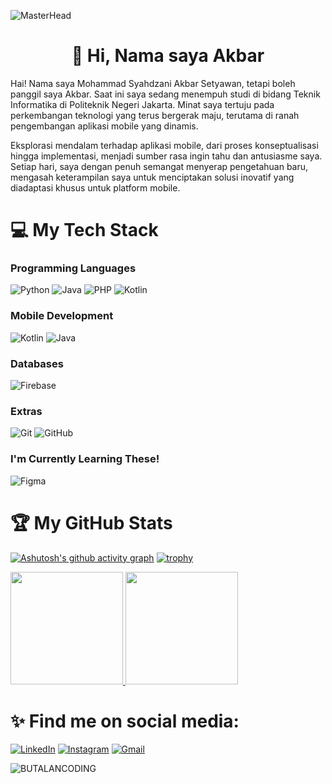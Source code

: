 ![MasterHead](https://firebasestorage.googleapis.com/v0/b/tugasakhirapp-c5669.appspot.com/o/images%2Fdownload.gif?alt=media&token=6144f96b-00d0-46bc-8f2a-113cf8ae9676)
<h1 align="center">👋 Hi, Nama saya Akbar</h1>

Hai! Nama saya Mohammad Syahdzani Akbar Setyawan, tetapi boleh panggil saya Akbar. Saat ini saya sedang menempuh studi di bidang Teknik Informatika di Politeknik Negeri Jakarta. Minat saya tertuju pada perkembangan teknologi yang terus bergerak maju, terutama di ranah pengembangan aplikasi mobile yang dinamis.

Eksplorasi mendalam terhadap aplikasi mobile, dari proses konseptualisasi hingga implementasi, menjadi sumber rasa ingin tahu dan antusiasme saya. Setiap hari, saya dengan penuh semangat menyerap pengetahuan baru, mengasah keterampilan saya untuk menciptakan solusi inovatif yang diadaptasi khusus untuk platform mobile.

# 💻 My Tech Stack

### Programming Languages
![Python](https://img.shields.io/badge/python-3670A0?style=for-the-badge&logo=python&logoColor=ffdd54)
![Java](https://img.shields.io/badge/Java-ED8B00?style=for-the-badge&logo=java&logoColor=white)
![PHP](https://img.shields.io/badge/PHP-777BB4?style=for-the-badge&logo=php&logoColor=white)
![Kotlin](https://img.shields.io/badge/Kotlin-0095D5?style=for-the-badge&logo=kotlin&logoColor=white)

### Mobile Development
![Kotlin](https://img.shields.io/badge/Kotlin-0095D5?style=for-the-badge&logo=kotlin&logoColor=white)
![Java](https://img.shields.io/badge/Java-ED8B00?style=for-the-badge&logo=java&logoColor=white)

### Databases
![Firebase](https://img.shields.io/badge/Firebase-039BE5?style=for-the-badge&logo=firebase)

### Extras
![Git](https://img.shields.io/badge/Git-F05032?style=for-the-badge&logo=git&logoColor=white)
![GitHub](https://img.shields.io/badge/GitHub-181717?style=for-the-badge&logo=github&logoColor=white)

### I'm Currently Learning These!
![Figma](https://img.shields.io/badge/figma-F24E1E?style=for-the-badge&logo=figma&logoColor=white)

# 🏆 My GitHub Stats

[![Ashutosh's github activity graph](https://github-readme-activity-graph.vercel.app/graph?username=BUNTALANCODING&theme=xcode)](https://github.com/ashutosh00710/github-readme-activity-graph)
[![trophy](https://github-profile-trophy.vercel.app/?username=BUNTALANCODING&margin-w=15&column=8&theme=dracula)](https://github.com/ryo-ma/github-profile-trophy)
<p align="left">
<a href="https://github.com/BUNTALANCODING">
  <img height="180em" src="https://github-readme-stats-eight-theta.vercel.app/api?username=BUNTALANCODING&show_icons=true&theme=radical&include_all_commits=true&count_private=true"/>
  <img height="180em" src="https://github-readme-stats-eight-theta.vercel.app/api/top-langs/?username=BUNTALANCODING&layout=compact&layout=compact&theme=radical"/>
</a>
</p>

# ✨ Find me on social media:

[![LinkedIn](https://img.shields.io/badge/linkedin-%230077B5.svg?style=for-the-badge&logo=linkedin&logoColor=white)](https://www.linkedin.com/in/mohammad-syahdzani-akbar-setyawan-287242247/)
[![Instagram](https://img.shields.io/badge/instagram-%23E4405F.svg?style=for-the-badge&logo=instagram&logoColor=white)](https://instagram.com/syhdzn)
[![Gmail](https://img.shields.io/badge/Gmail-D14836?style=for-the-badge&logo=gmail&logoColor=white)](mailto:syhdzn1703@gmail.com)
<p align="left"> <img src="https://komarev.com/ghpvc/?username=BUNTALANCODING&label=Profile%20views&color=0e75b6&style=flat" alt="BUTALANCODING" /> </p>
